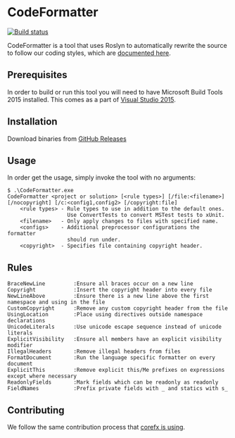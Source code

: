 # CodeFormatter

[![Build status](https://ci2.dot.net/job/dotnet_codeformatter/job/master/job/innerloop/badge/icon)](https://ci2.dot.net/job/dotnet_codeformatter/job/master/job/innerloop/)

CodeFormatter is a tool that uses Roslyn to automatically rewrite the source to
follow our coding styles, which are [documented here][corefx-coding-style].

[corefx-coding-style]: https://github.com/dotnet/corefx/blob/master/Documentation/coding-guidelines/coding-style.md

## Prerequisites

In order to build or run this tool you will need to have Microsoft Build Tools
2015 installed.  This comes as a part of [Visual Studio 2015](https://www.visualstudio.com/downloads/download-visual-studio-vs).

## Installation

Download binaries from [GitHub Releases](https://github.com/dotnet/codeformatter/releases)

## Usage

In order get the usage, simply invoke the tool with no arguments:

```
$ .\CodeFormatter.exe
CodeFormatter <project or solution> [<rule types>] [/file:<filename>] [/nocopyright] [/c:<config1,config2> [/copyright:file]
    <rule types> - Rule types to use in addition to the default ones.
                   Use ConvertTests to convert MSTest tests to xUnit.
    <filename>   - Only apply changes to files with specified name.
    <configs>    - Additional preprocessor configurations the formatter
                   should run under.
    <copyright>  - Specifies file containing copyright header.
```

## Rules

```
BraceNewLine         :Ensure all braces occur on a new line
Copyright            :Insert the copyright header into every file
NewLineAbove         :Ensure there is a new line above the first namespace and using in the file
CustomCopyright      :Remove any custom copyright header from the file
UsingLocation        :Place using directives outside namespace declarations
UnicodeLiterals      :Use unicode escape sequence instead of unicode literals
ExplicitVisibility   :Ensure all members have an explicit visibility modifier
IllegalHeaders       :Remove illegal headers from files
FormatDocument       :Run the language specific formatter on every document
ExplicitThis         :Remove explicit this/Me prefixes on expressions except where necessary
ReadonlyFields       :Mark fields which can be readonly as readonly
FieldNames           :Prefix private fields with _ and statics with s_
```

## Contributing

We follow the same contribution process that 
[corefx is using][corefx-contributing].

[corefx-contributing]: https://github.com/dotnet/corefx/wiki/Contributing

